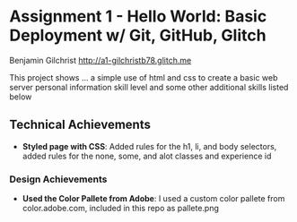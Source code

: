 Assignment 1 - Hello World: Basic Deployment w/ Git, GitHub, Glitch
===

Benjamin Gilchrist
http://a1-gilchristb78.glitch.me

This project shows ...
a simple use of html and css to create a basic web server
personal information
skill level
and some other additional skills listed below

## Technical Achievements
- **Styled page with CSS**: Added rules for the h1, li, and body selectors, added rules for the none, some, and alot classes and experience id

### Design Achievements
- **Used the Color Pallete from Adobe**: I used a custom color pallete from color.adobe.com, included in this repo as pallete.png
